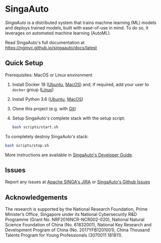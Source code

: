 <!--
    Licensed to the Apache Software Foundation (ASF) under one
    or more contributor license agreements.  See the NOTICE file
    distributed with this work for additional information
    regarding copyright ownership.  The ASF licenses this file
    to you under the Apache License, Version 2.0 (the
    "License"); you may not use this file except in compliance
    with the License.  You may obtain a copy of the License at

      http://www.apache.org/licenses/LICENSE-2.0

    Unless required by applicable law or agreed to in writing,
    software distributed under the License is distributed on an
    "AS IS" BASIS, WITHOUT WARRANTIES OR CONDITIONS OF ANY
    KIND, either express or implied.  See the License for the
    specific language governing permissions and limitations
    under the License.
-->

# SingaAuto

*SingaAuto* is a distributed system that trains machine learning (ML) models and deploys trained models, built with ease-of-use in mind. To do so, it leverages on automated machine learning (AutoML).

Read SingaAuto's full documentation at https://nginyc.github.io/singaauto/docs/latest

## Quick Setup

Prerequisites: MacOS or Linux environment

1. Install Docker 18 ([Ubuntu](https://docs.docker.com/install/linux/docker-ce/ubuntu/), [MacOS](https://docs.docker.com/docker-for-mac/install/)) and, if required, add your user to `docker` group ([Linux](https://docs.docker.com/install/linux/linux-postinstall/>))

2. Install Python 3.6 ([Ubuntu](http://ubuntuhandbook.org/index.php/2017/07/install-python-3-6-1-in-ubuntu-16-04-lts/), [MacOS](https://www.python.org/downloads/mac-osx/))

3. Clone this project (e.g. with [Git](https://git-scm.com/downloads>))

4. Setup SingaAuto's complete stack with the setup script:

    ```sh
    bash scripts/start.sh
    ```

To completely destroy SingaAuto's stack:

```sh
bash scripts/stop.sh
```

More instructions are available in [SingaAuto's Developer Guide](https://nginyc.github.io/singaauto/docs/latest/src/dev).


## Issues

Report any issues at [Apache SINGA's JIRA](https://issues.apache.org/jira/browse/SINGA) or [SingaAuto's Github Issues](https://github.com/nginyc/singaauto/issues)


## Acknowledgements

The research is supported by the National Research Foundation, Prime Minister’s Office, Singapore under its National Cybersecurity R\&D Programme (Grant No. NRF2016NCR-NCR002-020), National Natural Science Foundation of China (No. 61832001), National Key Research and Development Program of China  (No. 2017YFB1201001), China Thousand Talents Program for Young Professionals (3070011 181811).
